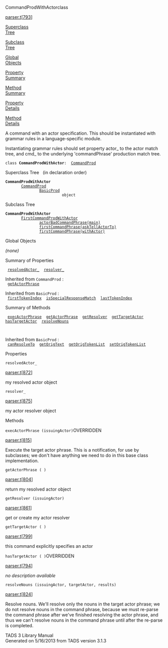 <span class="title">CommandProdWithActor</span><span class="type">class</span>

[parser.t](../file/parser.t.html)\[[793](../source/parser.t.html#793)\]

[Superclass  
Tree](#_SuperClassTree_)

[Subclass  
Tree](#_SubClassTree_)

[Global  
Objects](#_ObjectSummary_)

[Property  
Summary](#_PropSummary_)

[Method  
Summary](#_MethodSummary_)

[Property  
Details](#_Properties_)

[Method  
Details](#_Methods_)

<div class="fdesc">

A command with an actor specification. This should be instantiated with
grammar rules in a language-specific module.

Instantiating grammar rules should set property actor\_ to the actor
match tree, and cmd\_ to the underlying 'commandPhrase' production match
tree.

`class `**`CommandProdWithActor`**` :   `[`CommandProd`](../object/CommandProd.html)

</div>

<span id="_SuperClassTree_"></span>

<div class="mjhd">

<span class="hdln">Superclass Tree</span>   (in declaration order)

</div>

**`CommandProdWithActor`**  
`         `[`CommandProd`](../object/CommandProd.html)  
`                 `[`BasicProd`](../object/BasicProd.html)  
`                         object`  
<span id="_SubClassTree_"></span>

<div class="mjhd">

<span class="hdln">Subclass Tree</span>  

</div>

**`CommandProdWithActor`**  
`         `[`FirstCommandProdWithActor`](../object/FirstCommandProdWithActor.html)  
`                 `[`actorBadCommandPhrase(main)`](../object/actorBadCommandPhrase(main).html)  
`                 `[`firstCommandPhrase(askTellActorTo)`](../object/firstCommandPhrase(askTellActorTo).html)  
`                 `[`firstCommandPhrase(withActor)`](../object/firstCommandPhrase(withActor).html)  
<span id="_ObjectSummary_"></span>

<div class="mjhd">

<span class="hdln">Global Objects</span>  

</div>

*(none)* <span id="_PropSummary_"></span>

<div class="mjhd">

<span class="hdln">Summary of Properties</span>  

</div>

` `[`resolvedActor_`](#resolvedActor_)`  `[`resolver_`](#resolver_)`  `

Inherited from `CommandProd` :  
` `[`getActorPhrase`](../object/CommandProd.html#getActorPhrase)`  `

Inherited from `BasicProd` :  
` `[`firstTokenIndex`](../object/BasicProd.html#firstTokenIndex)`  `[`isSpecialResponseMatch`](../object/BasicProd.html#isSpecialResponseMatch)`  `[`lastTokenIndex`](../object/BasicProd.html#lastTokenIndex)`  `

<span id="_MethodSummary_"></span>

<div class="mjhd">

<span class="hdln">Summary of Methods</span>  

</div>

` `[`execActorPhrase`](#execActorPhrase)`  `[`getActorPhrase`](#getActorPhrase)`  `[`getResolver`](#getResolver)`  `[`getTargetActor`](#getTargetActor)`  `[`hasTargetActor`](#hasTargetActor)`  `[`resolveNouns`](#resolveNouns)`  `

` `

Inherited from `BasicProd` :  
` `[`canResolveTo`](../object/BasicProd.html#canResolveTo)`  `[`getOrigText`](../object/BasicProd.html#getOrigText)`  `[`getOrigTokenList`](../object/BasicProd.html#getOrigTokenList)`  `[`setOrigTokenList`](../object/BasicProd.html#setOrigTokenList)`  `

<span id="_Properties_"></span>

<div class="mjhd">

<span class="hdln">Properties</span>  

</div>

<span id="resolvedActor_"></span>

`resolvedActor_`

[parser.t](../file/parser.t.html)\[[872](../source/parser.t.html#872)\]

<div class="desc">

my resolved actor object

</div>

<span id="resolver_"></span>

`resolver_`

[parser.t](../file/parser.t.html)\[[875](../source/parser.t.html#875)\]

<div class="desc">

my actor resolver object

</div>

<span id="_Methods_"></span>

<div class="mjhd">

<span class="hdln">Methods</span>  

</div>

<span id="execActorPhrase"></span>

`execActorPhrase (issuingActor)`<span class="rem">OVERRIDDEN</span>

[parser.t](../file/parser.t.html)\[[815](../source/parser.t.html#815)\]

<div class="desc">

Execute the target actor phrase. This is a notification, for use by
subclasses; we don't have anything we need to do in this base class
implementation.

</div>

<span id="getActorPhrase"></span>

`getActorPhrase ( )`

[parser.t](../file/parser.t.html)\[[804](../source/parser.t.html#804)\]

<div class="desc">

return my resolved actor object

</div>

<span id="getResolver"></span>

`getResolver (issuingActor)`

[parser.t](../file/parser.t.html)\[[861](../source/parser.t.html#861)\]

<div class="desc">

get or create my actor resolver

</div>

<span id="getTargetActor"></span>

`getTargetActor ( )`

[parser.t](../file/parser.t.html)\[[799](../source/parser.t.html#799)\]

<div class="desc">

this command explicitly specifies an actor

</div>

<span id="hasTargetActor"></span>

`hasTargetActor ( )`<span class="rem">OVERRIDDEN</span>

[parser.t](../file/parser.t.html)\[[794](../source/parser.t.html#794)\]

<div class="desc">

*no description available*

</div>

<span id="resolveNouns"></span>

`resolveNouns (issuingActor, targetActor, results)`

[parser.t](../file/parser.t.html)\[[824](../source/parser.t.html#824)\]

<div class="desc">

Resolve nouns. We'll resolve only the nouns in the target actor phrase;
we do not resolve nouns in the command phrase, because we must re-parse
the command phrase after we've finished resolving the actor phrase, and
thus we can't resolve nouns in the command phrase until after the
re-parse is completed.

</div>

<div class="ftr">

TADS 3 Library Manual  
Generated on 5/16/2013 from TADS version 3.1.3

</div>
